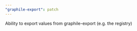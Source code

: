 ```yaml
---
"graphile-export": patch
---
```


Ability to export values from graphile-export (e.g. the registry)
